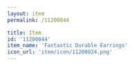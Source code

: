 ```yaml
---
layout: item
permalink: /11200044

title: Item
id: '11200044'
item_name: 'Fantastic Durable Earrings'
icon_url: 'item/icon/11200024.png'
---
```

